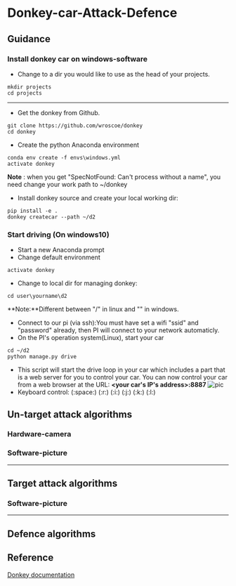 # Donkey-car-Attack-Defence

## Guidance
### Install donkey car on windows-software

 - Change to a dir you would like to use as the head of your projects.
 
```
mkdir projects
cd projects
```
---

 - Get the donkey from Github.
```
git clone https://github.com/wroscoe/donkey
cd donkey
```
 - Create the python Anaconda environment
```
conda env create -f envs\windows.yml
activate donkey
```
  **Note** : when you get "SpecNotFound: Can't process without a name", you need change your work path to ~/donkey
 - Install donkey source and create your local working dir:
```
pip install -e .
donkey createcar --path ~/d2
```
### Start driving (On windows10)

 - Start a new Anaconda prompt
 - Change default environment
 ```
 activate donkey
 ```
 - Change to local dir for managing donkey:
 ```
 cd user\yourname\d2
 ```
  **Note:**Different between "/" in linux and "\" in windows.
 - Connect to our pi (via ssh):You must have set a wifi "ssid" and "password" already, then PI will connect to your network automaticly.
 - On the PI's operation system(Linux), start your car
 ```
 cd ~/d2
 python manage.py drive
 ```
 - This script will start the drive loop in your car which includes a part that is a web server for you to control your car. You can now control your car from a web browser at the URL: **<your car's IP's address>:8887**
 ![pic](http://docs.donkeycar.com/assets/drive_UI.png)
 - Keyboard control: (:space:) (:r:) (:i:) (:j:) (:k:) (:l:)
## Un-target attack algorithms
### Hardware-camera
### Software-picture

---

## Target attack algorithms

### Software-picture

---

## Defence algorithms


## Reference
[Donkey documentation](http://docs.donkeycar.com/)
